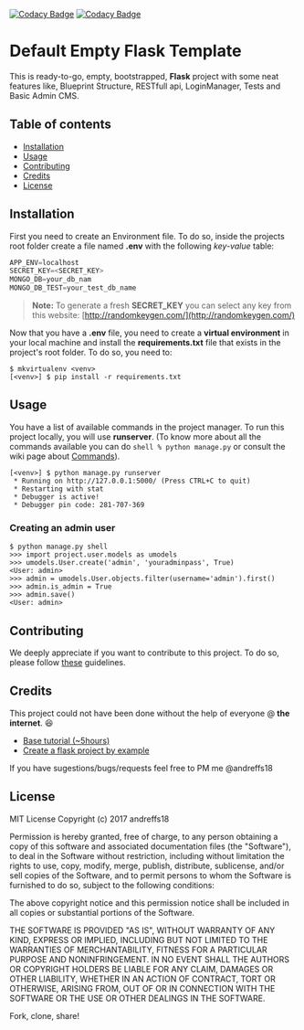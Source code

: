 [![Codacy Badge](https://api.codacy.com/project/badge/Grade/dc41f3a0b9a1474caf15043e270ef497)](https://www.codacy.com/app/andreffs18/flask-template-project?utm_source=github.com&amp;utm_medium=referral&amp;utm_content=andreffs18/flask-template-project&amp;utm_campaign=Badge_Grade)
[![Codacy Badge](https://api.codacy.com/project/badge/Coverage/dc41f3a0b9a1474caf15043e270ef497)](https://www.codacy.com/app/andreffs18/flask-template-project?utm_source=github.com&utm_medium=referral&utm_content=andreffs18/flask-template-project&utm_campaign=Badge_Coverage)

# Default Empty Flask Template

This is ready-to-go, empty, bootstrapped, **Flask** project with some neat features like, Blueprint Structure, RESTfull api, LoginManager, Tests and Basic Admin CMS. 

## Table of contents

* [Installation](#installation)
* [Usage](#usage)
* [Contributing](#contributing)
* [Credits](#credits)
* [License](#license)
<!--* [Wiki and FAQ's](#wiki-and-faqs)-->


## Installation

First you need to create an Environment file. To do so, inside the projects root folder create a file named **.env** with the following _key-value_ table:
```python
APP_ENV=localhost
SECRET_KEY=<SECRET_KEY>
MONGO_DB=your_db_nam
MONGO_DB_TEST=your_test_db_name
```

> **Note:** To generate a fresh **SECRET_KEY** you can select any key from this website: [http://randomkeygen.com/](http://randomkeygen.com/)

Now that you have a **.env** file, you need to create a **virtual environment** in your local machine and install the **requirements.txt** file that exists in the project's root folder. To do so, you need to:
```shell
$ mkvirtualenv <venv>
[<venv>] $ pip install -r requirements.txt
```


## Usage

You have a list of available commands in the project manager. To run this project locally, you will use **runserver**. (To know more about all the commands available you can do ```shell % python manage.py``` or consult the wiki page about [Commands](#)).

```shell
[<venv>] $ python manage.py runserver
 * Running on http://127.0.0.1:5000/ (Press CTRL+C to quit)
 * Restarting with stat
 * Debugger is active!
 * Debugger pin code: 281-707-369
```

### Creating an admin user

```shell
$ python manage.py shell
>>> import project.user.models as umodels
>>> umodels.User.create('admin', 'youradminpass', True)
<User: admin>
>>> admin = umodels.User.objects.filter(username='admin').first()
>>> admin.is_admin = True
>>> admin.save()
<User: admin>
```

## Contributing

We deeply appreciate if you want to contribute to this project. To do so, please follow [these](#) guidelines.


## Credits

This project could not have been done without the help of everyone @ **the internet**. :satisfied:
- [Base tutorial (~5hours)](https://www.youtube.com/watch?v=WfpFUmV1d0w&list=PLLjmbh6XPGK4ISY747FUHXEl9lBxre4mM&feature=share)
- [Create a flask project by example](https://realpython.com/blog/python/flask-by-example-part-1-project-setup/)

If you have sugestions/bugs/requests feel free to PM me @andreffs18


## License

MIT License Copyright (c) 
2017 andreffs18

Permission is hereby granted, free of charge, to any person obtaining a copy
of this software and associated documentation files (the "Software"), to deal
in the Software without restriction, including without limitation the rights
to use, copy, modify, merge, publish, distribute, sublicense, and/or sell
copies of the Software, and to permit persons to whom the Software is
furnished to do so, subject to the following conditions:

The above copyright notice and this permission notice shall be included in all
copies or substantial portions of the Software.

THE SOFTWARE IS PROVIDED "AS IS", WITHOUT WARRANTY OF ANY KIND, EXPRESS OR
IMPLIED, INCLUDING BUT NOT LIMITED TO THE WARRANTIES OF MERCHANTABILITY,
FITNESS FOR A PARTICULAR PURPOSE AND NONINFRINGEMENT. IN NO EVENT SHALL THE
AUTHORS OR COPYRIGHT HOLDERS BE LIABLE FOR ANY CLAIM, DAMAGES OR OTHER
LIABILITY, WHETHER IN AN ACTION OF CONTRACT, TORT OR OTHERWISE, ARISING FROM,
OUT OF OR IN CONNECTION WITH THE SOFTWARE OR THE USE OR OTHER DEALINGS IN THE
SOFTWARE.


<!--## Wiki and FAQ's

We try to keep our wiki uptodate as best as we can, so if you have any questions/problems please use it! If you don't find any solution, create an issue and we will look @ it as soon as we can.-->



Fork, clone, share! 
